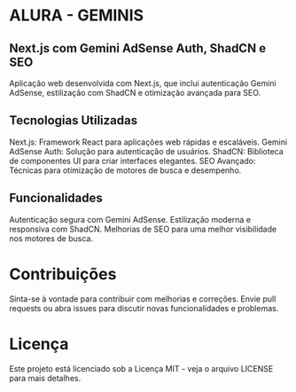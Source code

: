 # ALURA - GEMINIS
## Next.js com Gemini AdSense Auth, ShadCN e SEO
Aplicação web desenvolvida com Next.js, que inclui autenticação Gemini AdSense, estilização com ShadCN e otimização avançada para SEO.

## Tecnologias Utilizadas
Next.js: Framework React para aplicações web rápidas e escaláveis.
Gemini AdSense Auth: Solução para autenticação de usuários.
ShadCN: Biblioteca de componentes UI para criar interfaces elegantes.
SEO Avançado: Técnicas para otimização de motores de busca e desempenho.
## Funcionalidades
Autenticação segura com Gemini AdSense.
Estilização moderna e responsiva com ShadCN.
Melhorias de SEO para uma melhor visibilidade nos motores de busca.
# Contribuições
Sinta-se à vontade para contribuir com melhorias e correções. Envie pull requests ou abra issues para discutir novas funcionalidades e problemas.
# Licença
Este projeto está licenciado sob a Licença MIT - veja o arquivo LICENSE para mais detalhes.

